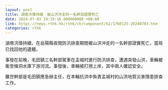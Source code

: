 ```yaml
---
layout: post
title: 湖南汛情持續　被山洪沖走的一名幹部證實死亡
date: 2024-07-03 19:19:16.000000000 +08:00
link: https://news.rthk.hk/rthk/ch/component/k2/1760125-20240703.htm
categories: rthk
---
```


湖南汛情持續，在岳陽縣夜間防汛排查期間被山洪沖走的一名幹部證實死亡，當局已找回他的遺體。

事發在前晚，毛田鎮三名幹部駕車在孟城村進行防汛排查，遭遇突發山洪，車輛被衝至條洞水庫下游河流。事發後，車輛被打撈上岸，其中兩人確認安全。

離世幹部是毛田鎮應急辦主任，在本輪抗洪中負責孟城村的山洪地質災害隱患排查工作。
